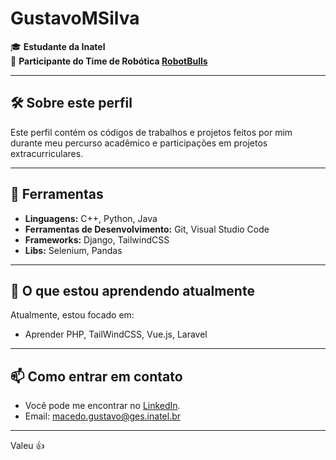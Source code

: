 # GustavoMSilva

🎓 **Estudante da Inatel**  
🤖 **Participante do Time de Robótica [RobotBulls](https://www.instagram.com/robotbulls/)**

---

## 🛠️ Sobre este perfil

Este perfil contém os códigos de trabalhos e projetos feitos por mim durante meu percurso acadêmico e participações em projetos extracurriculares.

---

## 🚀 Ferramentas


- **Linguagens:** C++, Python, Java
- **Ferramentas de Desenvolvimento:** Git, Visual Studio Code
- **Frameworks:** Django, TailwindCSS
- **Libs:** Selenium, Pandas

---

## 🌱 O que estou aprendendo atualmente

Atualmente, estou focado em:

- Aprender PHP, TailWindCSS, Vue.js, Laravel

---

## 📫 Como entrar em contato

- Você pode me encontrar no [LinkedIn](www.linkedin.com/in/gustavo-macedo-silva-736b4632a).
- Email: macedo.gustavo@ges.inatel.br

---

Valeu 👍
